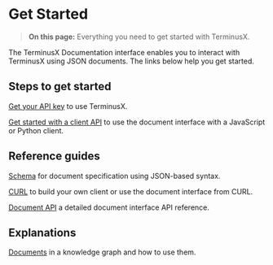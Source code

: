 # Get Started

> **On this page:** Everything you need to get started with TerminusX.

The TerminusX Documentation interface enables you to interact with TerminusX using JSON documents. The links below help you get started.

## Steps to get started

[Get your API key](../quick-start/get-api-key.md) to use TerminusX.

[Get started with a client API](../quick-start/start-with-client.md) to use the document interface with a JavaScript or Python client.

## Reference guides

[Schema](../../terminusx-db/reference-guides/schema.md) for document specification using JSON-based syntax.

[CURL](../../terminusx-db/reference-guides/curl.md) to build your own client or use the document interface from CURL.

[Document API](../../terminusx-db/reference-guides/document-interface.md) a detailed document interface API reference.

## Explanations

[Documents](../../terminusx-db/explanations/documents.md) in a knowledge graph and how to use them.
